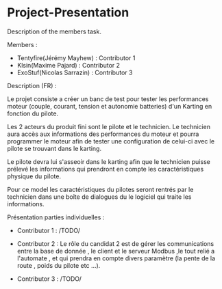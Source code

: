 # Project-Presentation
Description of the members task.

Members :
  - Tentyfire(Jérémy Mayhew) : Contributor 1
  - Klsin(Maxime Pajard) : Contributor 2
  - ExoStuf(Nicolas Sarrazin) : Contributor 3

Description (FR) :

Le projet consiste a créer un banc de test pour tester les performances moteur (couple, courant, tension et autonomie batteries) d'un Karting en fonction du pilote.

Les 2 acteurs du produit fini sont le pilote et le technicien. Le technicien aura accès aux informations des performances du moteur et pourra programmer le moteur afin de tester une configuration de celui-ci avec le pilote se trouvant dans le karting.

Le pilote devra lui s'asseoir dans le karting afin que le technicien puisse prélevé les informations qui prendront en compte les caractéristiques physique du pilote.

Pour ce model les caractéristiques du pilotes seront rentrés par le technicien dans une boîte de dialogues du le logiciel qui traite les informations.

Présentation parties individuelles :

  - Contributor 1 :
          /TODO/
  
  - Contributor 2 :
        Le rôle du candidat 2 est de gérer les communications entre la base de donnée , le client et le serveur Modbus ,le tout relié a l'automate , et qui prendra en compte divers paramètre (la pente de la route , poids du pilote etc ...).
          
  - Contributor 3 :
          /TODO/

